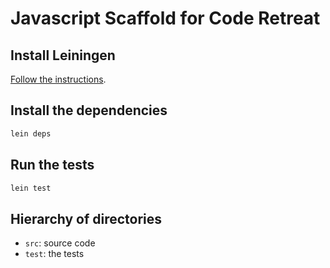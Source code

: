 # Javascript Scaffold for Code Retreat

## Install Leiningen

[Follow the instructions](http://leiningen.org/#install).

## Install the dependencies

```bash
lein deps
```

## Run the tests

```Bash
lein test
```

## Hierarchy of directories

* `src`: source code
* `test`: the tests
